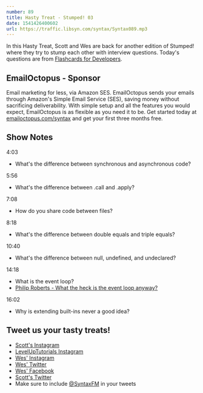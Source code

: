 ```yaml
---
number: 89
title: Hasty Treat - Stumped! 03
date: 1541426400602
url: https://traffic.libsyn.com/syntax/Syntax089.mp3
---
```


In this Hasty Treat, Scott and Wes are back for another edition of Stumped! where they try to stump each other with interview questions. Today's questions are from [Flashcards for Developers](https://www.flashcardsfordevelopers.com/).

## EmailOctopus - Sponsor

Email marketing for less, via Amazon SES. EmailOctopus sends your emails through Amazon's Simple Email Service (SES), saving money without sacrificing deliverability. With simple setup and all the features you would expect, EmailOctopus is as flexible as you need it to be. Get started today at [emailoctopus.com/syntax](https://emailoctopus.com/syntax) and get your first three months free.

## Show Notes

4:03

* What's the difference between synchronous and asynchronous code?

5:56

* What's the difference between .call and .apply?

7:08

* How do you share code between files?

8:18

* What's the difference between double equals and triple equals?

10:40

* What's the difference between null, undefined, and undeclared?

14:18

* What is the event loop?
* [Philip Roberts - What the heck is the event loop anyway?](https://www.youtube.com/watch?v=8aGhZQkoFbQ)

16:02

* Why is extending built-ins never a good idea?

## Tweet us your tasty treats!

* [Scott's Instagram](https://www.instagram.com/stolinski/)
* [LevelUpTutorials Instagram](https://www.instagram.com/LevelUpTutorials/)
* [Wes' Instagram](https://www.instagram.com/wesbos/)
* [Wes' Twitter](https://twitter.com/wesbos)
* [Wes' Facebook](https://www.facebook.com/wesbos.developer)
* [Scott's Twitter](https://twitter.com/stolinski)
* Make sure to include [@SyntaxFM](https://twitter.com/SyntaxFM) in your tweets
